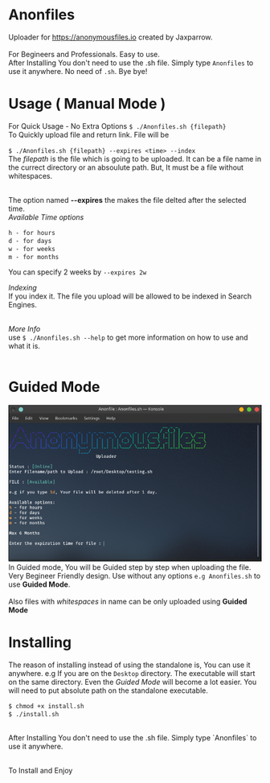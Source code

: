 # Anonfiles
Uploader for https://anonymousfiles.io created by Jaxparrow.<br><br>For Begineers and Professionals. Easy to use.
<br>
After Installing You don't need to use the .sh file. Simply type `Anonfiles` to use it anywhere. No need of `.sh`. Bye bye!

# Usage ( Manual Mode )
For Quick Usage - No Extra Options
`$ ./Anonfiles.sh {filepath}`
<br>To Quickly upload file and return link. File will be 

`$ ./Anonfiles.sh {filepath} --expires <time> --index`
<br>The *filepath* is the file which is going to be uploaded. It can be a file name in the currect directory or an absoulute path. But, It must be a file without whitespaces.<br><br>

The option named **--expires** the makes the file delted after the selected time.<br>
*Available Time options*<br>
```
h - for hours
d - for days
w - for weeks
m - for months
```
You can specify 2 weeks by `--expires 2w`

*Indexing*
<br>If you index it. The file you upload will be allowed to be indexed in Search Engines.<br><br>

*More Info*
<br>
use `$ ./Anonfiles.sh --help` to get more information on how to use and what it is.<br><br>

# Guided Mode
![Guided Mode](/images/gmode.png)
<br>In Guided mode, You will be Guided step by step when uploading the file. Very Begineer Friendly design.
Use without any options `e.g Anonfiles.sh` to use **Guided Mode**.<br><br>Also files with *whitespaces* in name can be only uploaded using **Guided Mode**

# Installing
The reason of installing instead of using the standalone is, You can use it anywhere. e.g If you are on the `Desktop` directory. The executable will start on the same directory. Even the *Guided Mode* will become a lot easier. You will need to put absolute path on the standalone executable.<br>
```
$ chmod +x install.sh
$ ./install.sh
```
<br>
After Installing You don't need to use the .sh file. Simply type `Anonfiles` to use it anywhere.

<br>To Install and Enjoy
